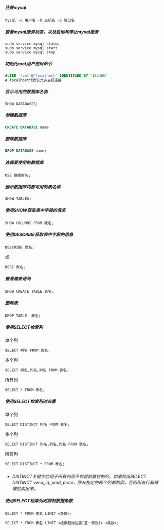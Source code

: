 ##### 连接mysql

```sqlite
mysql -u 用户名 -h 主机名 -p 端口名
```

##### 查看mysql服务状态，以及启动和停止mysql服务

```mys
sudo service mysql status
sudo service mysql start
sudo service mysql stop
```

##### 初始化root用户密码命令

```sql
ALTER 'root'@'localhost' IDENTIFIED BY "123456"
# localhost代表仅允许主机连接
```

##### 显示可用的数据库名称

```
SHOW DATABASES;
```

##### 创建数据库

```sql
CREATE DATABASE name
```

##### 删除数据库

```sql
DROP DATABASE name;
```

##### 选择要使用的数据库

```
USE 数据库名;
```

##### 展示数据库内部可用的表名称

```sq
SHOW TABLES;
```

##### 使用SHOW获取表中字段的信息

```
SHOW COLUMNS FROM 表名;
```

##### 使用DESCRIBE获取表中字段的信息

```
DESCRIBE 表名;
```

或

```
DESC 表名;
```

##### 查看建表语句

```sqlite
SHOW CREATE TABLE 表名;
```

##### 删除表

```sqlite
DROP TABLE. 表名;
```



##### 使用SELECT检索列

单个列

```
SELECT 列名 FROM 表名;
```

多个列

```
SELECT 列名,列名,列名 FROM 表名;
```

所有列

```
SELECT * FROM 表名;
```

##### 使用SELECT检索列时去重

单个列

```
SELECT DISTINCT 列名 FROM 表名;
```

多个列

```
SELECT DISTINCT 列名,列名,列名 FROM 表名;
```

所有列

```
SELECT DISTINCT * FROM 表名;
```

##### 

* *DISTINCT关键字应用于所有列而不仅是前置它的列。如果给出SELECT DISTINCT vend_id, prod_price，除非指定的两个列都相同，否则所有行都将被检索出来。*

##### 使用SELECT检索列时限制数据条数

```
SELECT * FROM 表名 LIMIT <条数>;
```



```
SELECT * FROM 表名 LIMIT <检索起始位置(差一原则)> <条数>;
```



